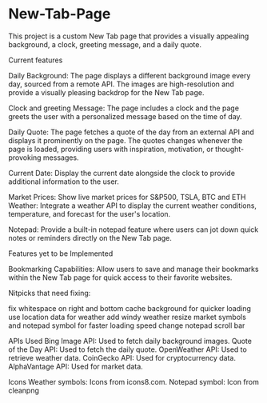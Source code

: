 # New-Tab-Page

This project is a custom New Tab page that provides a visually appealing background, a clock, greeting message, and a daily quote.

Current features

Daily Background: The page displays a different background image every day, sourced from a remote API. The images are high-resolution and provide a visually pleasing backdrop for the New Tab page.

Clock and greeting Message: The page includes a clock and the page greets the user with a personalized message based on the time of day.

Daily Quote: The page fetches a quote of the day from an external API and displays it prominently on the page. The quotes changes whenever the page is loaded, providing users with inspiration, motivation, or thought-provoking messages.

Current Date: Display the current date alongside the clock to provide additional information to the user.

Market Prices: Show live market prices for S&P500, TSLA, BTC and ETH
Weather: Integrate a weather API to display the current weather conditions, temperature, and forecast for the user's location.

Notepad: Provide a built-in notepad feature where users can jot down quick notes or reminders directly on the New Tab page.

Features yet to be Implemented

Bookmarking Capabilities: Allow users to save and manage their bookmarks within the New Tab page for quick access to their favorite websites.

Nitpicks that need fixing: 

fix whitespace on right and bottom
cache background for quicker loading
use location data for weather
add windy weather
resize market symbols and notepad symbol for faster loading speed
change notepad scroll bar


APIs Used
Bing Image API: Used to fetch daily background images.
Quote of the Day API: Used to fetch the daily quote.
OpenWeather API: Used to retrieve weather data.
CoinGecko API: Used for cryptocurrency data.
AlphaVantage API: Used for market data.

Icons
Weather symbols: Icons from icons8.com.
Notepad symbol: Icon from cleanpng